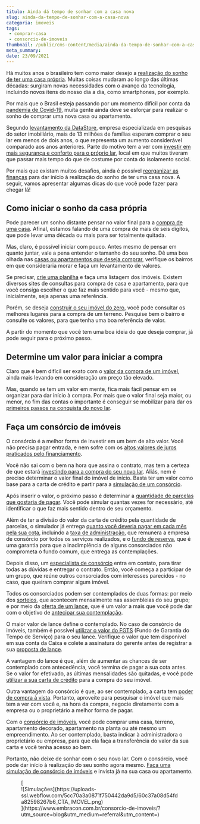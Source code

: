 ```yaml
---
titulo: Ainda dá tempo de sonhar com a casa nova
slug: ainda-da-tempo-de-sonhar-com-a-casa-nova
categoria: imoveis
tags:
 - comprar-casa
 - consorcio-de-imoveis
thumbnail: /public/cms-content/media/ainda-da-tempo-de-sonhar-com-a-casa-nova.jpg
meta_summary: 
date: 23/09/2021
---
```

Há muitos anos o brasileiro tem como maior desejo a [realização do sonho de ter uma casa própria](https://www.embracon.com.br/blog/como-conquistar-a-estabilidade-da-casa-propria). Muitas coisas mudaram ao longo das últimas décadas: surgiram novas necessidades com o avanço da tecnologia, incluindo novos itens do nosso dia a dia, como smartphones, por exemplo.

Por mais que o Brasil esteja passando por um momento difícil por conta da [pandemia de Covid-19](https://www.embracon.com.br/blog/como-guardar-dinheiro-em-tempos-de-pandemia), muita gente ainda deve se esforçar para realizar o sonho de comprar uma nova casa ou apartamento.

Segundo [levantamento da DataStore](https://6minutos.uol.com.br/minhas-financas/sonho-da-casa-propria-mais-de-13-milhoes-de-familias-pretendem-comprar-imovel-em-ate-2-anos/), empresa especializada em pesquisas do setor imobiliário, mais de 13 milhões de famílias esperam comprar o seu lar em menos de dois anos, o que representa um aumento considerável comparado aos anos anteriores. Parte do motivo tem a ver com [investir em mais segurança e conforto para o próprio lar](https://www.embracon.com.br/blog/8-motivos-que-comprovam-que-consorcio-e-investimento), local em que muitos tiveram que passar mais tempo do que de costume por conta do isolamento social.

Por mais que existam muitos desafios, ainda é possível [reorganizar as finanças](https://www.embracon.com.br/blog/planejamento-financeiro-um-guia-para-as-financas-nao-sairem-de-controle) para dar início à realização do sonho de ter uma casa nova. A seguir, vamos apresentar algumas dicas do que você pode fazer para chegar lá!

Como iniciar o sonho da casa própria 
-------------------------------------

Pode parecer um sonho distante pensar no valor final para a [compra de uma casa](https://www.embracon.com.br/blog/8-dicas-compra-primeiro-imovel). Afinal, estamos falando de uma compra de mais de seis dígitos, que pode levar uma década ou mais para ser totalmente quitada.

Mas, claro, é possível iniciar com pouco. Antes mesmo de pensar em quanto juntar, vale a pena entender o tamanho do seu sonho. Dê uma boa olhada nas [casas ou apartamentos que deseja comprar](https://www.embracon.com.br/blog/casa-ou-apartamento-qual-a-melhor-escolha-para-voce), verifique os bairros em que consideraria morar e faça um levantamento de valores.

Se precisar, [crie uma planilha](https://www.embracon.com.br/blog/como-criar-uma-planilha-de-planejamento-financeiro) e faça uma listagem dos imóveis. Existem diversos sites de consultas para compra de casa e apartamento, para que você consiga escolher o que faz mais sentido para você - mesmo que, inicialmente, seja apenas uma referência.

Porém, se deseja [construir o seu imóvel do zero](https://www.embracon.com.br/blog/vai-construir-uma-casa-descubra-quanto-vai-custar), você pode consultar os melhores lugares para a compra de um terreno. Pesquise bem o bairro e consulte os valores, para que tenha uma boa referência de valor.

A partir do momento que você tem uma boa ideia do que deseja comprar, já pode seguir para o próximo passo.

Determine um valor para iniciar a compra 
-----------------------------------------

Claro que é bem difícil ser exato com o [valor da compra de um imóvel](https://www.embracon.com.br/blog/5-coisas-que-voce-precisa-saber-para-construir-uma-casa), ainda mais levando em consideração um preço tão elevado.

Mas, quando se tem um valor em mente, fica mais fácil pensar em se organizar para dar início à compra. Por mais que o valor final seja maior, ou menor, no fim das contas o importante é conseguir se mobilizar para dar os [primeiros passos na conquista do novo lar](https://www.embracon.com.br/blog/como-comprar-um-apartamento).

Faça um consórcio de imóveis 
-----------------------------

O consórcio é a melhor forma de investir em um bem de alto valor. Você não precisa pagar entrada, e nem sofre com os [altos valores de juros praticados pelo financiamento](https://www.embracon.com.br/blog/consorcio-nao-tem-juros-entenda).

Você não sai com o bem na hora que assina o contrato, mas tem a certeza de que estará [investindo para a compra do seu novo lar](https://www.embracon.com.br/blog/como-funciona-consorcio-de-imoveis). Aliás, nem é preciso determinar o valor final do imóvel de início. Basta ter um valor como base para a carta de crédito e partir para a [simulação de um consórcio](https://www.embracon.com.br/blog/descubra-como-fazer-uma-simulacao-no-consorcio).

Após inserir o valor, o próximo passo é determinar a [quantidade de parcelas que gostaria de pagar](https://www.embracon.com.br/blog/como-e-feito-o-pagamento-da-parcela-do-consorcio). Você pode simular quantas vezes for necessário, até identificar o que faz mais sentido dentro de seu orçamento.

Além de ter a divisão do valor da carta de crédito pela quantidade de parcelas, o simulador já entrega [quanto você deveria pagar em cada mês pela sua cota](https://www.embracon.com.br/blog/como-e-feito-o-pagamento-da-parcela-do-consorcio), incluindo a [taxa de administração](https://www.embracon.com.br/blog/como-funciona-a-taxa-de-administracao-de-um-consorcio), que remunera a empresa de consórcio por todos os serviços realizados, e o [fundo de reserva](https://www.embracon.com.br/blog/entenda-como-funciona-a-devolucao-do-fundo-de-reserva), que é uma garantia para que a inadimplência de alguns consorciados não comprometa o fundo comum, que entrega as contemplações.

Depois disso, um [especialista de consórcio](https://www.embracon.com.br/blog/tudo-o-que-voce-precisa-saber-sobre-a-importancia-de-um-consultor-de-consorcio) entra em contato, para tirar todas as dúvidas e entregar o contrato. Então, você começa a participar de um grupo, que reúne outros consorciados com interesses parecidos - no caso, que queiram comprar algum imóvel.

Todos os consorciados podem ser contemplados de duas formas: por meio dos [sorteios](https://www.embracon.com.br/conhecaoconsorcio/como-sao-realizados-os-sorteios-nas-assembleias), que acontecem mensalmente nas assembleias do seu grupo; e por meio da [oferta de um lance](https://www.embracon.com.br/blog/como-fazer-oferta-de-lance-em-consorcio), que é um valor a mais que você pode dar com o objetivo de [antecipar sua contemplação](https://www.embracon.com.br/blog/antecipar-um-consorcio-descubra-aqui).

O maior valor de lance define o contemplado. No caso de consórcio de imóveis, também é possível [utilizar o valor do FGTS](https://www.embracon.com.br/blog/5-passos-para-voce-usar-o-fgts-no-consorcio-imobiliario) (Fundo de Garantia do Tempo de Serviço) para o seu lance. Verifique o valor que tem disponível em sua conta da Caixa e colete a assinatura do gerente antes de registrar a sua [proposta de lance](https://www.embracon.com.br/blog/consorcios-segredos-que-nao-te-contaram).

A vantagem do lance é que, além de aumentar as chances de ser contemplado com antecedência, você termina de pagar a sua cota antes. Se o valor for efetivado, as últimas mensalidades são quitadas, e você pode [utilizar a sua carta de crédito](https://www.embracon.com.br/blog/tudo-o-que-voce-precisa-saber-sobre-a-carta-de-credito-de-consorcios) para a compra do seu imóvel.

Outra vantagem do consórcio é que, ao ser contemplado, a carta tem [poder de compra à vista](https://www.embracon.com.br/blog/pagar-a-vista-ou-parcelado-o-que-e-melhor). Portanto, aproveite para pesquisar o imóvel que mais tem a ver com você e, na hora da compra, negocie diretamente com a empresa ou o proprietário a melhor forma de pagar.

Com o [consórcio de imóveis](https://www.embracon.com.br/blog/guia-completo-consorcio-imobiliario), você pode comprar uma casa, terreno, apartamento decorado, apartamento na planta ou até mesmo um empreendimento. Ao ser contemplado, basta indicar à administradora o proprietário ou empresa, para que ela faça a transferência do valor da sua carta e você tenha acesso ao bem.

Portanto, não deixe de sonhar com o seu novo lar. Com o consórcio, você pode dar início à realização do seu sonho agora mesmo. [Faça uma simulação de consórcio de imóveis](https://www.embracon.com.br/consorcio-de-imoveis) e invista já na sua casa ou apartamento.

<figure class="w-richtext-figure-type-image w-richtext-align-center">[<div>![Simulações](https://uploads-ssl.webflow.com/5cc70a3a0871f750442da9d5/60c37a08d54fda82598267b6_CTA_IMOVEL.png)</div>](https://www.embracon.com.br/consorcio-de-imoveis/?utm_source=blog&utm_medium=referral&utm_content=)</figure>
